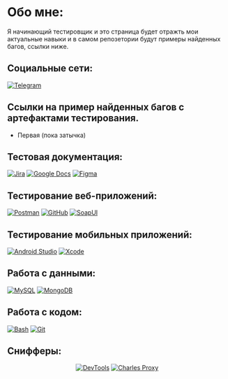 # Обо мне:
Я начинающий тестировщик и это страница будет отражть мои актуальные навыки и в самом репозетории будут примеры найденных багов, ссылки ниже.


## Социальные сети:
<div align="Left">
  <a href="https://t.me/Milkson91"  target="_blank"><img src="https://img.shields.io/badge/-Telegram-blue?style=for-the-badge&logo=telegram&logoColor=white" alt="Telegram"></a>
</div>

## Ссылки на пример найденных багов с артефактами тестирования. 
- Первая (пока затычка) 


## Тестовая документация:
<div align="Left">
 <a href="https://jira.atlassian.com/"  target="_blank"><img src="https://img.shields.io/badge/-Jira-blue?style=for-the-badge&logo=jira&logoColor=white" alt="Jira"></a>
  <a href="https://docs.google.com/" target="_blank"><img src="https://img.shields.io/badge/-Google_Docs-blue?style=for-the-badge&logo=google-docs&logoColor=white" alt="Google Docs"></a>
  <a href="https://www.figma.com/" target="_blank"><img src="https://img.shields.io/badge/-Figma-pink?style=for-the-badge&logo=figma&logoColor=white" alt="Figma"></a>
</div>

## Тестирование веб-приложений: 
<div align="Left">
  <a href="https://chrome.google.com/webstore/detail/postman/fhbjgbiflinjbdggehcddcbncdddomop"  target="_blank"><img src="https://img.shields.io/badge/-Postman-orange?style=for-the-badge&logo=postman&logoColor=white" alt="Postman"></a>
  <a href="https://github.com/" target="_blank"><img src="https://img.shields.io/badge/-GitHub-black?style=for-the-badge&logo=github&logoColor=white" alt="GitHub"></a>
  <a href="https://www.soapui.org/" target="_blank"><img src="https://img.shields.io/badge/-SoapUI-green?style=for-the-badge&logo=none&color=orange" alt="SoapUI"></a>
</div>

## Тестирование мобильных приложений: 
<div align="Left">
  <a href="https://developer.android.com/studio"  target="_blank"><img src="https://img.shields.io/badge/-Android_Studio-green?style=for-the-badge&logo=android-studio&logoColor=white" alt="Android Studio"></a>
  <a href="https://xcode.apple.com/" target="_blank"><img src="https://img.shields.io/badge/-Xcode-blue?style=for-the-badge&logo=xcode&logoColor=white" alt="Xcode"></a>
</div>

## Работа с данными: 
<div align="Left">
  <a href="https://www.mysql.com/"  target="_blank"><img src="https://img.shields.io/badge/-MySQL-blue?style=for-the-badge&logo=mysql&logoColor=white" alt="MySQL"></a>
  <a href="https://www.mongodb.com/" target="_blank"><img src="https://img.shields.io/badge/-MongoDB-yellow?style=for-the-badge&logo=mongodb&logoColor=white" alt="MongoDB"></a>
</div>

## Работа с кодом: 
<div align="Left">
  <a href="https://www.gnu.org/software/bash/" target="_blank"><img src="https://img.shields.io/badge/-Bash-gray?style=for-the-badge&logo=gnu-bash&logoColor=white" alt="Bash"></a>
  <a href="https://git-scm.com/" target="_blank"><img src="https://img.shields.io/badge/-Git-black?style=for-the-badge&logo=git&logoColor=white" alt="Git"></a>
</div>

## Снифферы:
<div align="center">
  <a href="https://developer.mozilla.org/ru/docs/Learn/Common_questions/What_are_browser_developer_tools"  target="_blank"><img src="https://img.shields.io/badge/-DevTools-blue?style=for-the-badge&logo=mozilla&logoColor=white" alt="DevTools"></a>
  <a href="https://www.charlesproxy.com/" target="_blank"><img src="https://img.shields.io/badge/-Charles_Proxy-green?style=for-the-badge&logo=none&color=purple" alt="Charles Proxy"></a>
</div>
